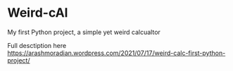 # Weird-cAl
My first Python project, a simple yet weird calcualtor 

Full desctiption here https://arashmoradian.wordpress.com/2021/07/17/weird-calc-first-python-project/
